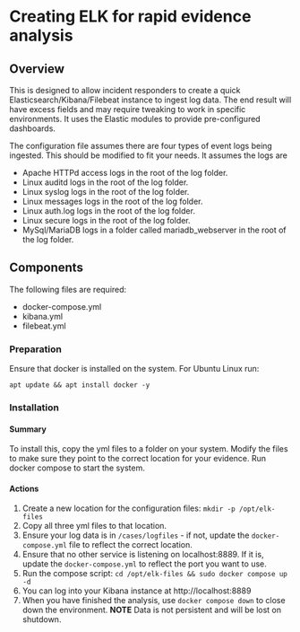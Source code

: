 # Creating ELK for rapid evidence analysis

## Overview
This is designed to allow incident responders to create a quick Elasticsearch/Kibana/Filebeat instance to ingest log data. The end result will have excess fields and may require tweaking to work in specific environments. It uses the Elastic modules to provide pre-configured dashboards.

The configuration file assumes there are four types of event logs being ingested. This should be modified to fit your needs. It assumes the logs are

- Apache HTTPd access logs in the root of the log folder.
- Linux auditd logs in the root of the log folder.
- Linux syslog logs in the root of the log folder.
- Linux messages logs in the root of the log folder.
- Linux auth.log logs in the root of the log folder.
- Linux secure logs in the root of the log folder.
- MySql/MariaDB logs in a folder called mariadb_webserver in the root of the log folder.

## Components
The following files are required:

- docker-compose.yml
- kibana.yml
- filebeat.yml

### Preparation
Ensure that docker is installed on the system. For Ubuntu Linux run:

`apt update && apt install docker -y`

### Installation

#### Summary
To install this, copy the yml files to a folder on your system. Modify the files to make sure they point to the correct location for your evidence. Run docker compose to start the system.

#### Actions

1. Create a new location for the configuration files: `mkdir -p /opt/elk-files`
2. Copy all three yml files to that location.
3. Ensure your log data is in `/cases/logfiles` - if not, update the `docker-compose.yml` file to reflect the correct location.
4. Ensure that no other service is listening on localhost:8889. If it is, update the `docker-compose.yml` to reflect the port you want to use.
5. Run the compose script: `cd /opt/elk-files && sudo docker compose up -d`
6. You can log into your Kibana instance at http://localhost:8889
7. When you have finished the analysis, use `docker compose down` to close down the environment. **NOTE** Data is not persistent and will be lost on shutdown.
